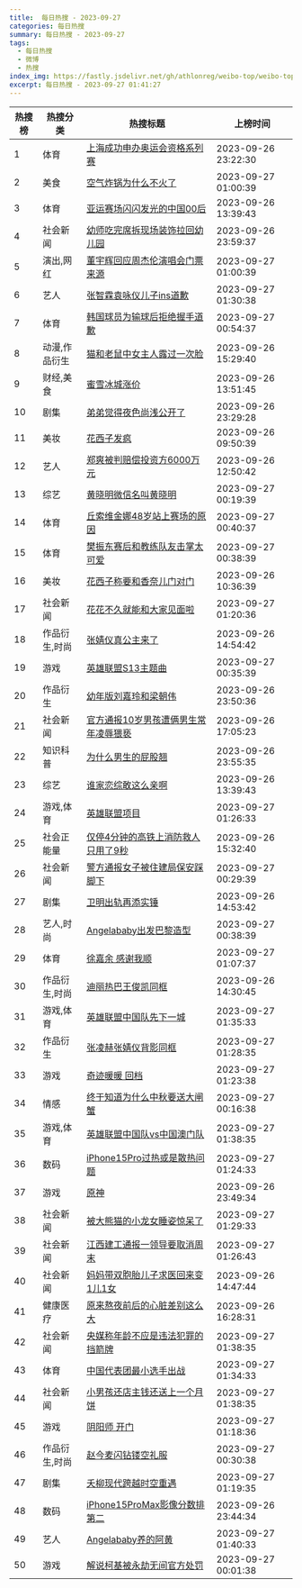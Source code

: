 ```yaml
---
title:  每日热搜 - 2023-09-27
categories: 每日热搜
summary: 每日热搜 - 2023-09-27
tags:
  - 每日热搜
  - 微博
  - 热搜
index_img: https://fastly.jsdelivr.net/gh/athlonreg/weibo-top/weibo-top.jpeg
excerpt: 每日热搜 - 2023-09-27 01:41:27
---
```


| 热搜榜 | 热搜分类 | 热搜标题 | 上榜时间 |
| --- | --- | --- | --- |
| 1 | 体育 | [上海成功申办奥运会资格系列赛](https://s.weibo.com/weibo%3Fq%3D%2523%E4%B8%8A%E6%B5%B7%E6%88%90%E5%8A%9F%E7%94%B3%E5%8A%9E%E5%A5%A5%E8%BF%90%E4%BC%9A%E8%B5%84%E6%A0%BC%E7%B3%BB%E5%88%97%E8%B5%9B%2523) | 2023-09-26 23:22:30 | 
| 2 | 美食 | [空气炸锅为什么不火了](https://s.weibo.com/weibo%3Fq%3D%2523%E7%A9%BA%E6%B0%94%E7%82%B8%E9%94%85%E4%B8%BA%E4%BB%80%E4%B9%88%E4%B8%8D%E7%81%AB%E4%BA%86%2523) | 2023-09-27 01:00:39 | 
| 3 | 体育 | [亚运赛场闪闪发光的中国00后](https://s.weibo.com/weibo%3Fq%3D%2523%E4%BA%9A%E8%BF%90%E8%B5%9B%E5%9C%BA%E9%97%AA%E9%97%AA%E5%8F%91%E5%85%89%E7%9A%84%E4%B8%AD%E5%9B%BD00%E5%90%8E%2523) | 2023-09-26 13:39:43 | 
| 4 | 社会新闻 | [幼师吃完席拆现场装饰拉回幼儿园](https://s.weibo.com/weibo%3Fq%3D%2523%E5%B9%BC%E5%B8%88%E5%90%83%E5%AE%8C%E5%B8%AD%E6%8B%86%E7%8E%B0%E5%9C%BA%E8%A3%85%E9%A5%B0%E6%8B%89%E5%9B%9E%E5%B9%BC%E5%84%BF%E5%9B%AD%2523) | 2023-09-26 23:59:37 | 
| 5 | 演出,网红 | [董宇辉回应周杰伦演唱会门票来源](https://s.weibo.com/weibo%3Fq%3D%2523%E8%91%A3%E5%AE%87%E8%BE%89%E5%9B%9E%E5%BA%94%E5%91%A8%E6%9D%B0%E4%BC%A6%E6%BC%94%E5%94%B1%E4%BC%9A%E9%97%A8%E7%A5%A8%E6%9D%A5%E6%BA%90%2523) | 2023-09-27 01:00:39 | 
| 6 | 艺人 | [张智霖袁咏仪儿子ins道歉](https://s.weibo.com/weibo%3Fq%3D%2523%E5%BC%A0%E6%99%BA%E9%9C%96%E8%A2%81%E5%92%8F%E4%BB%AA%E5%84%BF%E5%AD%90ins%E9%81%93%E6%AD%89%2523) | 2023-09-27 01:30:38 | 
| 7 | 体育 | [韩国球员为输球后拒绝握手道歉](https://s.weibo.com/weibo%3Fq%3D%2523%E9%9F%A9%E5%9B%BD%E7%90%83%E5%91%98%E4%B8%BA%E8%BE%93%E7%90%83%E5%90%8E%E6%8B%92%E7%BB%9D%E6%8F%A1%E6%89%8B%E9%81%93%E6%AD%89%2523) | 2023-09-27 00:54:37 | 
| 8 | 动漫,作品衍生 | [猫和老鼠中女主人露过一次脸](https://s.weibo.com/weibo%3Fq%3D%2523%E7%8C%AB%E5%92%8C%E8%80%81%E9%BC%A0%E4%B8%AD%E5%A5%B3%E4%B8%BB%E4%BA%BA%E9%9C%B2%E8%BF%87%E4%B8%80%E6%AC%A1%E8%84%B8%2523) | 2023-09-26 15:29:40 | 
| 9 | 财经,美食 | [蜜雪冰城涨价](https://s.weibo.com/weibo%3Fq%3D%2523%E8%9C%9C%E9%9B%AA%E5%86%B0%E5%9F%8E%E6%B6%A8%E4%BB%B7%2523) | 2023-09-26 13:51:45 | 
| 10 | 剧集 | [弟弟觉得夜色尚浅公开了](https://s.weibo.com/weibo%3Fq%3D%2523%E5%BC%9F%E5%BC%9F%E8%A7%89%E5%BE%97%E5%A4%9C%E8%89%B2%E5%B0%9A%E6%B5%85%E5%85%AC%E5%BC%80%E4%BA%86%2523) | 2023-09-26 23:29:28 | 
| 11 | 美妆 | [花西子发疯](https://s.weibo.com/weibo%3Fq%3D%2523%E8%8A%B1%E8%A5%BF%E5%AD%90%E5%8F%91%E7%96%AF%2523) | 2023-09-26 09:50:39 | 
| 12 | 艺人 | [郑爽被判赔偿投资方6000万元](https://s.weibo.com/weibo%3Fq%3D%2523%E9%83%91%E7%88%BD%E8%A2%AB%E5%88%A4%E8%B5%94%E5%81%BF%E6%8A%95%E8%B5%84%E6%96%B96000%E4%B8%87%E5%85%83%2523) | 2023-09-26 12:50:42 | 
| 13 | 综艺 | [黄晓明微信名叫黄晓明](https://s.weibo.com/weibo%3Fq%3D%2523%E9%BB%84%E6%99%93%E6%98%8E%E5%BE%AE%E4%BF%A1%E5%90%8D%E5%8F%AB%E9%BB%84%E6%99%93%E6%98%8E%2523) | 2023-09-27 00:19:39 | 
| 14 | 体育 | [丘索维金娜48岁站上赛场的原因](https://s.weibo.com/weibo%3Fq%3D%2523%E4%B8%98%E7%B4%A2%E7%BB%B4%E9%87%91%E5%A8%9C48%E5%B2%81%E7%AB%99%E4%B8%8A%E8%B5%9B%E5%9C%BA%E7%9A%84%E5%8E%9F%E5%9B%A0%2523) | 2023-09-27 00:40:37 | 
| 15 | 体育 | [樊振东赛后和教练队友击掌太可爱](https://s.weibo.com/weibo%3Fq%3D%2523%E6%A8%8A%E6%8C%AF%E4%B8%9C%E8%B5%9B%E5%90%8E%E5%92%8C%E6%95%99%E7%BB%83%E9%98%9F%E5%8F%8B%E5%87%BB%E6%8E%8C%E5%A4%AA%E5%8F%AF%E7%88%B1%2523) | 2023-09-27 00:38:39 | 
| 16 | 美妆 | [花西子称要和香奈儿门对门](https://s.weibo.com/weibo%3Fq%3D%2523%E8%8A%B1%E8%A5%BF%E5%AD%90%E7%A7%B0%E8%A6%81%E5%92%8C%E9%A6%99%E5%A5%88%E5%84%BF%E9%97%A8%E5%AF%B9%E9%97%A8%2523) | 2023-09-26 10:36:39 | 
| 17 | 社会新闻 | [花花不久就能和大家见面啦](https://s.weibo.com/weibo%3Fq%3D%2523%E8%8A%B1%E8%8A%B1%E4%B8%8D%E4%B9%85%E5%B0%B1%E8%83%BD%E5%92%8C%E5%A4%A7%E5%AE%B6%E8%A7%81%E9%9D%A2%E5%95%A6%2523) | 2023-09-27 01:20:36 | 
| 18 | 作品衍生,时尚 | [张婧仪真公主来了](https://s.weibo.com/weibo%3Fq%3D%2523%E5%BC%A0%E5%A9%A7%E4%BB%AA%E7%9C%9F%E5%85%AC%E4%B8%BB%E6%9D%A5%E4%BA%86%2523) | 2023-09-26 14:54:42 | 
| 19 | 游戏 | [英雄联盟S13主题曲](https://s.weibo.com/weibo%3Fq%3D%2523%E8%8B%B1%E9%9B%84%E8%81%94%E7%9B%9FS13%E4%B8%BB%E9%A2%98%E6%9B%B2%2523) | 2023-09-27 00:35:39 | 
| 20 | 作品衍生 | [幼年版刘嘉玲和梁朝伟](https://s.weibo.com/weibo%3Fq%3D%2523%E5%B9%BC%E5%B9%B4%E7%89%88%E5%88%98%E5%98%89%E7%8E%B2%E5%92%8C%E6%A2%81%E6%9C%9D%E4%BC%9F%2523) | 2023-09-26 23:50:36 | 
| 21 | 社会新闻 | [官方通报10岁男孩遭俩男生常年凌辱猥亵](https://s.weibo.com/weibo%3Fq%3D%2523%E5%AE%98%E6%96%B9%E9%80%9A%E6%8A%A510%E5%B2%81%E7%94%B7%E5%AD%A9%E9%81%AD%E4%BF%A9%E7%94%B7%E7%94%9F%E5%B8%B8%E5%B9%B4%E5%87%8C%E8%BE%B1%E7%8C%A5%E4%BA%B5%2523) | 2023-09-26 17:05:23 | 
| 22 | 知识科普 | [为什么男生的屁股翘](https://s.weibo.com/weibo%3Fq%3D%2523%E4%B8%BA%E4%BB%80%E4%B9%88%E7%94%B7%E7%94%9F%E7%9A%84%E5%B1%81%E8%82%A1%E7%BF%98%2523) | 2023-09-26 23:55:35 | 
| 23 | 综艺 | [谁家恋综敢这么亲啊](https://s.weibo.com/weibo%3Fq%3D%2523%E8%B0%81%E5%AE%B6%E6%81%8B%E7%BB%BC%E6%95%A2%E8%BF%99%E4%B9%88%E4%BA%B2%E5%95%8A%2523) | 2023-09-26 13:39:43 | 
| 24 | 游戏,体育 | [英雄联盟项目](https://s.weibo.com/weibo%3Fq%3D%2523%E8%8B%B1%E9%9B%84%E8%81%94%E7%9B%9F%E9%A1%B9%E7%9B%AE%2523) | 2023-09-27 01:26:33 | 
| 25 | 社会正能量 | [仅停4分钟的高铁上消防救人只用了9秒](https://s.weibo.com/weibo%3Fq%3D%2523%E4%BB%85%E5%81%9C4%E5%88%86%E9%92%9F%E7%9A%84%E9%AB%98%E9%93%81%E4%B8%8A%E6%B6%88%E9%98%B2%E6%95%91%E4%BA%BA%E5%8F%AA%E7%94%A8%E4%BA%869%E7%A7%92%2523) | 2023-09-26 15:32:40 | 
| 26 | 社会新闻 | [警方通报女子被住建局保安踩脚下](https://s.weibo.com/weibo%3Fq%3D%2523%E8%AD%A6%E6%96%B9%E9%80%9A%E6%8A%A5%E5%A5%B3%E5%AD%90%E8%A2%AB%E4%BD%8F%E5%BB%BA%E5%B1%80%E4%BF%9D%E5%AE%89%E8%B8%A9%E8%84%9A%E4%B8%8B%2523) | 2023-09-27 00:29:39 | 
| 27 | 剧集 | [卫明出轨再添实锤](https://s.weibo.com/weibo%3Fq%3D%2523%E5%8D%AB%E6%98%8E%E5%87%BA%E8%BD%A8%E5%86%8D%E6%B7%BB%E5%AE%9E%E9%94%A4%2523) | 2023-09-26 14:53:42 | 
| 28 | 艺人,时尚 | [Angelababy出发巴黎造型](https://s.weibo.com/weibo%3Fq%3D%2523Angelababy%E5%87%BA%E5%8F%91%E5%B7%B4%E9%BB%8E%E9%80%A0%E5%9E%8B%2523) | 2023-09-27 00:38:39 | 
| 29 | 体育 | [徐嘉余 感谢我顺](https://s.weibo.com/weibo%3Fq%3D%2523%E5%BE%90%E5%98%89%E4%BD%99%20%E6%84%9F%E8%B0%A2%E6%88%91%E9%A1%BA%2523) | 2023-09-27 01:07:37 | 
| 30 | 作品衍生,时尚 | [迪丽热巴王俊凯同框](https://s.weibo.com/weibo%3Fq%3D%2523%E8%BF%AA%E4%B8%BD%E7%83%AD%E5%B7%B4%E7%8E%8B%E4%BF%8A%E5%87%AF%E5%90%8C%E6%A1%86%2523) | 2023-09-26 14:30:45 | 
| 31 | 游戏,体育 | [英雄联盟中国队先下一城](https://s.weibo.com/weibo%3Fq%3D%2523%E8%8B%B1%E9%9B%84%E8%81%94%E7%9B%9F%E4%B8%AD%E5%9B%BD%E9%98%9F%E5%85%88%E4%B8%8B%E4%B8%80%E5%9F%8E%2523) | 2023-09-27 01:35:33 | 
| 32 | 作品衍生 | [张凌赫张婧仪背影同框](https://s.weibo.com/weibo%3Fq%3D%2523%E5%BC%A0%E5%87%8C%E8%B5%AB%E5%BC%A0%E5%A9%A7%E4%BB%AA%E8%83%8C%E5%BD%B1%E5%90%8C%E6%A1%86%2523) | 2023-09-27 01:28:35 | 
| 33 | 游戏 | [奇迹暖暖 回档](https://s.weibo.com/weibo%3Fq%3D%2523%E5%A5%87%E8%BF%B9%E6%9A%96%E6%9A%96%20%E5%9B%9E%E6%A1%A3%2523) | 2023-09-27 01:23:38 | 
| 34 | 情感 | [终于知道为什么中秋要送大闸蟹](https://s.weibo.com/weibo%3Fq%3D%2523%E7%BB%88%E4%BA%8E%E7%9F%A5%E9%81%93%E4%B8%BA%E4%BB%80%E4%B9%88%E4%B8%AD%E7%A7%8B%E8%A6%81%E9%80%81%E5%A4%A7%E9%97%B8%E8%9F%B9%2523) | 2023-09-27 00:16:38 | 
| 35 | 游戏,体育 | [英雄联盟中国队vs中国澳门队](https://s.weibo.com/weibo%3Fq%3D%2523%E8%8B%B1%E9%9B%84%E8%81%94%E7%9B%9F%E4%B8%AD%E5%9B%BD%E9%98%9Fvs%E4%B8%AD%E5%9B%BD%E6%BE%B3%E9%97%A8%E9%98%9F%2523) | 2023-09-27 01:38:35 | 
| 36 | 数码 | [iPhone15Pro过热或是散热问题](https://s.weibo.com/weibo%3Fq%3D%2523iPhone15Pro%E8%BF%87%E7%83%AD%E6%88%96%E6%98%AF%E6%95%A3%E7%83%AD%E9%97%AE%E9%A2%98%2523) | 2023-09-27 01:24:33 | 
| 37 | 游戏 | [原神](https://s.weibo.com/weibo%3Fq%3D%2523%E5%8E%9F%E7%A5%9E%2523) | 2023-09-26 23:49:34 | 
| 38 | 社会新闻 | [被大熊猫的小龙女睡姿惊呆了](https://s.weibo.com/weibo%3Fq%3D%2523%E8%A2%AB%E5%A4%A7%E7%86%8A%E7%8C%AB%E7%9A%84%E5%B0%8F%E9%BE%99%E5%A5%B3%E7%9D%A1%E5%A7%BF%E6%83%8A%E5%91%86%E4%BA%86%2523) | 2023-09-27 01:29:33 | 
| 39 | 社会新闻 | [江西建工通报一领导要取消周末](https://s.weibo.com/weibo%3Fq%3D%2523%E6%B1%9F%E8%A5%BF%E5%BB%BA%E5%B7%A5%E9%80%9A%E6%8A%A5%E4%B8%80%E9%A2%86%E5%AF%BC%E8%A6%81%E5%8F%96%E6%B6%88%E5%91%A8%E6%9C%AB%2523) | 2023-09-27 01:26:43 | 
| 40 | 社会新闻 | [妈妈带双胞胎儿子求医回来变1儿1女](https://s.weibo.com/weibo%3Fq%3D%2523%E5%A6%88%E5%A6%88%E5%B8%A6%E5%8F%8C%E8%83%9E%E8%83%8E%E5%84%BF%E5%AD%90%E6%B1%82%E5%8C%BB%E5%9B%9E%E6%9D%A5%E5%8F%981%E5%84%BF1%E5%A5%B3%2523) | 2023-09-26 14:47:44 | 
| 41 | 健康医疗 | [原来熬夜前后的心脏差别这么大](https://s.weibo.com/weibo%3Fq%3D%2523%E5%8E%9F%E6%9D%A5%E7%86%AC%E5%A4%9C%E5%89%8D%E5%90%8E%E7%9A%84%E5%BF%83%E8%84%8F%E5%B7%AE%E5%88%AB%E8%BF%99%E4%B9%88%E5%A4%A7%2523) | 2023-09-26 16:28:31 | 
| 42 | 社会新闻 | [央媒称年龄不应是违法犯罪的挡箭牌](https://s.weibo.com/weibo%3Fq%3D%2523%E5%A4%AE%E5%AA%92%E7%A7%B0%E5%B9%B4%E9%BE%84%E4%B8%8D%E5%BA%94%E6%98%AF%E8%BF%9D%E6%B3%95%E7%8A%AF%E7%BD%AA%E7%9A%84%E6%8C%A1%E7%AE%AD%E7%89%8C%2523) | 2023-09-27 01:38:35 | 
| 43 | 体育 | [中国代表团最小选手出战](https://s.weibo.com/weibo%3Fq%3D%2523%E4%B8%AD%E5%9B%BD%E4%BB%A3%E8%A1%A8%E5%9B%A2%E6%9C%80%E5%B0%8F%E9%80%89%E6%89%8B%E5%87%BA%E6%88%98%2523) | 2023-09-27 01:34:33 | 
| 44 | 社会新闻 | [小男孩还店主钱还送上一个月饼](https://s.weibo.com/weibo%3Fq%3D%2523%E5%B0%8F%E7%94%B7%E5%AD%A9%E8%BF%98%E5%BA%97%E4%B8%BB%E9%92%B1%E8%BF%98%E9%80%81%E4%B8%8A%E4%B8%80%E4%B8%AA%E6%9C%88%E9%A5%BC%2523) | 2023-09-27 01:38:35 | 
| 45 | 游戏 | [阴阳师 开门](https://s.weibo.com/weibo%3Fq%3D%2523%E9%98%B4%E9%98%B3%E5%B8%88%20%E5%BC%80%E9%97%A8%2523) | 2023-09-27 01:18:36 | 
| 46 | 作品衍生,时尚 | [赵今麦闪钻镂空礼服](https://s.weibo.com/weibo%3Fq%3D%2523%E8%B5%B5%E4%BB%8A%E9%BA%A6%E9%97%AA%E9%92%BB%E9%95%82%E7%A9%BA%E7%A4%BC%E6%9C%8D%2523) | 2023-09-27 00:30:38 | 
| 47 | 剧集 | [夭柳现代跨越时空重遇](https://s.weibo.com/weibo%3Fq%3D%2523%E5%A4%AD%E6%9F%B3%E7%8E%B0%E4%BB%A3%E8%B7%A8%E8%B6%8A%E6%97%B6%E7%A9%BA%E9%87%8D%E9%81%87%2523) | 2023-09-27 01:19:35 | 
| 48 | 数码 | [iPhone15ProMax影像分数排第二](https://s.weibo.com/weibo%3Fq%3D%2523iPhone15ProMax%E5%BD%B1%E5%83%8F%E5%88%86%E6%95%B0%E6%8E%92%E7%AC%AC%E4%BA%8C%2523) | 2023-09-26 23:44:34 | 
| 49 | 艺人 | [Angelababy养的阿黄](https://s.weibo.com/weibo%3Fq%3D%2523Angelababy%E5%85%BB%E7%9A%84%E9%98%BF%E9%BB%84%2523) | 2023-09-27 01:40:33 | 
| 50 | 游戏 | [解说柯基被永劫无间官方处罚](https://s.weibo.com/weibo%3Fq%3D%2523%E8%A7%A3%E8%AF%B4%E6%9F%AF%E5%9F%BA%E8%A2%AB%E6%B0%B8%E5%8A%AB%E6%97%A0%E9%97%B4%E5%AE%98%E6%96%B9%E5%A4%84%E7%BD%9A%2523) | 2023-09-27 00:01:38 | 
